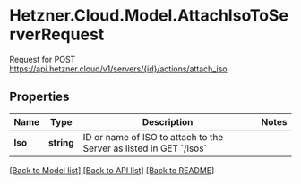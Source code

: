 # Hetzner.Cloud.Model.AttachIsoToServerRequest
Request for POST https://api.hetzner.cloud/v1/servers/{id}/actions/attach_iso

## Properties

Name | Type | Description | Notes
------------ | ------------- | ------------- | -------------
**Iso** | **string** | ID or name of ISO to attach to the Server as listed in GET &#x60;/isos&#x60; | 

[[Back to Model list]](../../README.md#documentation-for-models) [[Back to API list]](../../README.md#documentation-for-api-endpoints) [[Back to README]](../../README.md)

